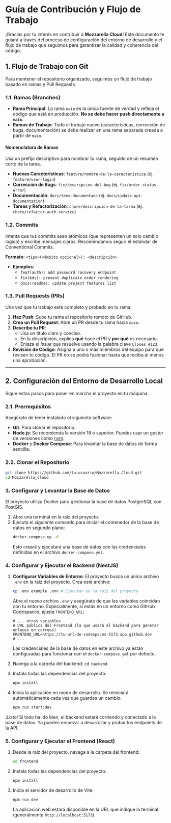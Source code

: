 # Guía de Contribución y Flujo de Trabajo

¡Gracias por tu interés en contribuir a **Mozzarella Cloud**! Este documento te guiará a través del proceso de configuración del entorno de desarrollo y el flujo de trabajo que seguimos para garantizar la calidad y coherencia del código.

## 1. Flujo de Trabajo con Git

Para mantener el repositorio organizado, seguimos un flujo de trabajo basado en ramas y Pull Requests.

### 1.1. Ramas (Branches)

*   **Rama Principal**: La rama `main` es la única fuente de verdad y refleja el código que está en producción. **No se debe hacer push directamente a `main`**.
*   **Ramas de Trabajo**: Todo el trabajo nuevo (características, corrección de bugs, documentación) se debe realizar en una rama separada creada a partir de `main`.

#### Nomenclatura de Ramas

Usa un prefijo descriptivo para nombrar tu rama, seguido de un resumen corto de la tarea.

*   **Nuevas Características**: `feature/nombre-de-la-caracteristica` (ej. `feature/user-login`)
*   **Corrección de Bugs**: `fix/descripcion-del-bug` (ej. `fix/order-status-error`)
*   **Documentación**: `docs/tema-documentado` (ej. `docs/update-api-documentation`)
*   **Tareas y Refactorización**: `chore/descripcion-de-la-tarea` (ej. `chore/refactor-auth-service`)

### 1.2. Commits

Intenta que tus commits sean atómicos (que representen un solo cambio lógico) y escribe mensajes claros. Recomendamos seguir el estándar de Conventional Commits.

**Formato**: `<tipo>(<ámbito opcional>): <descripción>`

*   **Ejemplos**:
    *   `feat(auth): add password recovery endpoint`
    *   `fix(kds): prevent duplicate order rendering`
    *   `docs(readme): update project features list`

### 1.3. Pull Requests (PRs)

Una vez que tu trabajo esté completo y probado en tu rama:

1.  **Haz Push**: Sube tu rama al repositorio remoto de GitHub.
2.  **Crea un Pull Request**: Abre un PR desde tu rama hacia `main`.
3.  **Describe tu PR**:
    *   Usa un título claro y conciso.
    *   En la descripción, explica **qué** hace el PR y **por qué** es necesario.
    *   Enlaza el *Issue* que resuelve usando la palabra clave `Closes #123`.
4.  **Revisión de Código**: Asigna a uno o más miembros del equipo para que revisen tu código. El PR no se podrá fusionar hasta que reciba al menos una aprobación.

---

## 2. Configuración del Entorno de Desarrollo Local

Sigue estos pasos para poner en marcha el proyecto en tu máquina.

### 2.1. Prerrequisitos

Asegúrate de tener instalado el siguiente software:

- **Git**: Para clonar el repositorio.
- **Node.js**: Se recomienda la versión 18 o superior. Puedes usar un gestor de versiones como [nvm](https://github.com/nvm-sh/nvm).
- **Docker** y **Docker Compose**: Para levantar la base de datos de forma sencilla.

### 2.2. Clonar el Repositorio

```bash
git clone https://github.com/tu-usuario/Mozzarella_Cloud.git
cd Mozzarella_Cloud
```

### 3. Configurar y Levantar la Base de Datos

El proyecto utiliza Docker para gestionar la base de datos PostgreSQL con PostGIS.

1.  Abre una terminal en la raíz del proyecto.
2.  Ejecuta el siguiente comando para iniciar el contenedor de la base de datos en segundo plano:
    ```bash
    docker-compose up -d
    ```
    Esto creará y ejecutará una base de datos con las credenciales definidas en el archivo `docker-compose.yml`.

### 4. Configurar y Ejecutar el Backend (NestJS)

1.  **Configurar Variables de Entorno**: El proyecto busca un único archivo `.env` en la raíz del proyecto. Crea este archivo:
    ```bash
    cp .env.example .env # Ejecutar en la raíz del proyecto
    ```
    Abre el nuevo archivo `.env` y asegúrate de que las variables coincidan con tu entorno. Especialmente, si estás en un entorno como GitHub Codespaces, ajusta `FRONTEND_URL`:

    ```dotenv
    # ... otras variables
    # URL pública del Frontend (la que usará el backend para generar enlaces en correos)
    FRONTEND_URL=https://tu-url-de-codespaces-5173.app.github.dev
    # ...
    ```
    Las credenciales de la base de datos en este archivo ya están configuradas para funcionar con el `docker-compose.yml` por defecto.

2.  Navega a la carpeta del backend: `cd backend`.
3.  Instala todas las dependencias del proyecto:
    ```bash
    npm install
    ```
4.  Inicia la aplicación en modo de desarrollo. Se reiniciará automáticamente cada vez que guardes un cambio.
    ```bash
    npm run start:dev
    ```

¡Listo! Si todo ha ido bien, el backend estará corriendo y conectado a la base de datos. Ya puedes empezar a desarrollar y probar los endpoints de la API.

### 5. Configurar y Ejecutar el Frontend (React)

1.  Desde la raíz del proyecto, navega a la carpeta del frontend:
    ```bash
    cd frontend
    ```
2.  Instala todas las dependencias del proyecto:
    ```bash
    npm install
    ```
3.  Inicia el servidor de desarrollo de Vite:
    ```bash
    npm run dev
    ```
    La aplicación web estará disponible en la URL que indique la terminal (generalmente `http://localhost:5173`).